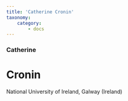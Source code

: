 ```yaml
---
title: 'Catherine Cronin'
taxonomy:
    category:
        - docs
---
```


### Catherine

# Cronin

National University of Ireland, Galway (Ireland)